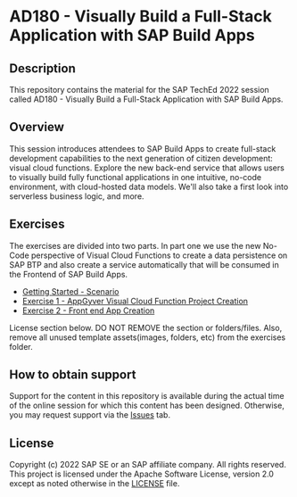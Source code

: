 # AD180 - Visually Build a Full-Stack Application with SAP Build Apps

## Description

This repository contains the material for the SAP TechEd 2022 session called AD180 - Visually Build a Full-Stack Application with SAP Build Apps.  

## Overview

This session introduces attendees to SAP Build Apps to create full-stack development capabilities to the next generation of citizen development: visual cloud functions. Explore the new back-end service that allows users to visually build fully functional applications in one intuitive, no-code environment, with cloud-hosted data models. We'll also take a first look into serverless business logic, and more.

## Exercises

The exercises are divided into two parts. In part one we use the new No-Code perspective of Visual Cloud Functions to create a data persistence on SAP BTP and also create a service automatically that will be consumed in the Frontend of SAP Build Apps.



- [Getting Started - Scenario](exercises/0_Introduction/)
- [Exercise 1 - AppGyver Visual Cloud Function Project Creation](exercises/Exercise_1/)
- [Exercise 2 - Front end App Creation](exercises/Exercise_2/)
   
 License section below. DO NOT REMOVE the section or folders/files. Also, remove all unused template assets(images, folders, etc) from the exercises folder. 

## How to obtain support

Support for the content in this repository is available during the actual time of the online session for which this content has been designed. Otherwise, you may request support via the [Issues](../../issues) tab.

## License
Copyright (c) 2022 SAP SE or an SAP affiliate company. All rights reserved. This project is licensed under the Apache Software License, version 2.0 except as noted otherwise in the [LICENSE](LICENSES/Apache-2.0.txt) file.
